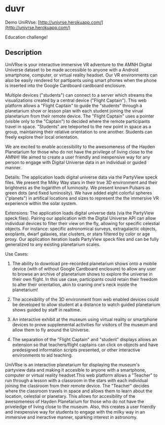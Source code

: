 duvr
====

Demo UniRVse: [http://univrse.herokuapp.com/](http://univrse.herokuapp.com/)

Education challenge!




Description
-----------

UniVRse is your interactive immersive VR adventure to the AMNH Digital Universe dataset to be made accessible to anyone with a Android smartphone, computer, or virtual reality headset.  Our VR environments can also be easily rendered for partipants using smart phones when the phone is inserted into the Google Cardboard cardboard enclosure. 

Multiple devices ("students") can connect to a server which streams the visualizations created by a central device ("Flight Captain").  This web platform allows a "Flight Captain" to guide the "students" through a planetarium show or lesson plan with each student joining the virual planetarium from their remote device.  The "Flight Captain" uses a pointer (visible only to the "Captain") to decided where the remote participants travel in space.  "Students" are teleported to the new point in space as a group, maintaining their relative orientation to one another. Students can freely explore their local orientation.

We are excited to enable accessibility to the awesomeness of the Hayden Planetarium for those who do not have the privilege of living close to the AMNH!  We aimed to create a user friendly and inexpensive way for any person to engage with Digital Universe data in an individual or guided manner.

Details:
The application loads digital universe data via the PartyView speck files.  We present the Milky Way stars in their true 3D environment and their brightness as the logarithm of luminosity.  We present known Pulsars as green dots (and fixed luminosity).  We have added eight colorful spheres ("planets") in artifical locations and sizes to represent the the immersive VR experience within the solar system.

Extensions: 
The application loads digital universe data (via the PartyView speck files).  Pairing our application with the Digital Universe API can allow individual devices to filter their view on the fly, allowing for specific celestial objects.  For instance: specific astronomical surveys, extragalactic objects, exoplants, dwarf galaxies, star clusters, or stars filtered by color or age proxy.  Our application iteration loads PartyView speck files and can be fully generalized to any existing planetarium scales.

Use Cases:  

1. The ability to download pre-recorded planetarium shows onto a mobile device (with of without Google Cardboard enclosure) to allow any user to browse an archive of planetarium shows to explore the universe in their own flight.  In this use case, participants could retain their freedom to alter their orientation, akin to craning one's neck inside the planetarium! 

2. The accesibility of the 3D environment from web enabled devices could be developed to allow student at a distance to watch guided planetarium shows guided by staff in realtime.   

3. An interactive exhibit at the museum using virtual reality or smartphone devices to prove supplemental activities for visitors of the museum and allow them to fly around the Universe.  

4. The separation of the "Flight Captain" and "student" displays allows an extension so that teachers/flight captains can click on objects and have predesigned information scripts presented, or other interactive environments to aid teaching.






UniVRse is an interactive planetarium for displaying the museum's partyview data and making it accesible to anyone with a smartphone, computer or virtual reality headset.This web platform allows a "Teacher" to run through a lesson with a classroom in the stars with each individual joining the classroom from their remote device. The "Teacher" decides where the classroom travels in space and allows them to learn about the location, celestial or planetary. This allows for accesibility of the awesomeness of Hayden Planetarium for those who do not have the priveledge of living close to the museum. Also, this creates a user friendly and inexpensive way for students to engage with the milky way in an immersive and ineractive manner, sparking interest in astronomy.  

